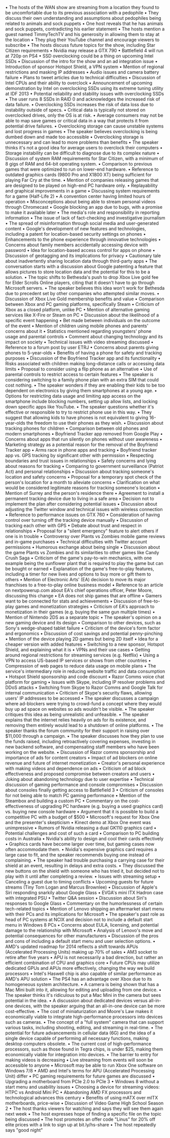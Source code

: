• The hosts of the WAN show are streaming from a location they found to be uncomfortable due to its previous association with a pedophile
• They discuss their own understanding and assumptions about pedophiles being related to animals and sock puppets
• One host reveals that he has animals and sock puppets, contradicting his earlier statement
• The hosts mention a guest named TimmyTechTV and his generosity in allowing them to stay at the location
• They plug their YouTube channel and encourage viewers to subscribe
• The hosts discuss future topics for the show, including Star Citizen requirements
• Nvidia may release a GTX 790
• Battlefield 4 will run at 720p on PS4
• SSD overclocking could be a thing on upcoming Intel SSDs
• Discussion of the intro for the show and an ad integration issue
• Introduction of sponsor Hotspot Shield, a VPN system
• Mention of regional restrictions and masking IP addresses
• Audio issues and camera battery failure
• Plans to tweet articles due to technical difficulties
• Discussion of Intel CPUs and their ability to overclock
• Announcement of upcoming demonstration by Intel on overclocking SSDs using its extreme tuning utility at IDF 2013
• Potential reliability and stability issues with overclocking SSDs
• The user runs 8 SSDs in RAID 0 and acknowledges the increased risk of data failure.
• Overclocking SSDs increases the risk of data loss due to instability outside of specs.
• Critical data is typically not stored on overclocked drives, only the OS is at risk.
• Average consumers may not be able to map save games or critical data in a way that protects it from potential drive failures.
• Overclocking storage can cause unstable systems and lost progress in games
• The speaker believes overclocking is being dumbed down and made too accessible
• Overclocking storage is unnecessary and can lead to more problems than benefits
• The speaker thinks it's not a good idea for average users to overclock their computers
• Storage instability can be difficult to diagnose due to its complex nature
• Discussion of system RAM requirements for Star Citizen, with a minimum of 8 gigs of RAM and 64-bit operating system.
• Comparison to previous games that were optimized to run on lower-end hardware.
• Reference to outdated graphics cards (9800 Pro and X1800 XT) being sufficient for playing Far Cry at the time.
• Mention of companies releasing games that are designed to be played on high-end PC hardware only.
• Replayability and graphical improvements in a game
• Discussing system requirements for a game (Half-Life 2)
• A convention center having limited hours of operation
• Misconceptions about being able to stream personal videos through Chromecast
• Google blocking an app due to bugs, with a promise to make it available later
• The media's role and responsibility in reporting information
• The issue of lack of fact-checking and investigative journalism
• The spread of misinformation through social media and user-generated content
• Google's development of new features and technologies, including a patent for location-based security settings on phones
• Enhancements to the phone experience through innovative technologies
• Concerns about family members accidentally accessing device with password
• Idea for location-based access control for apps on phone
• Discussion of geotagging and its implications for privacy
• Cautionary tale about inadvertently sharing location data through third-party apps
• The conversation starts with a discussion about Google patenting a feature that allows pictures to store location data and the potential for this to be a solution.
• The topic shifts to Bethesda's push to drop Xbox Live gold fee for Elder Scrolls Online players, citing that it doesn't have to go through Microsoft servers.
• The speaker believes this idea won't work for Bethesda due to precedent set by other companies who attempted similar moves.
• Discussion of Xbox Live Gold membership benefits and value
• Comparison between Xbox and PC gaming platforms, specifically Steam
• Criticism of Xbox as a closed platform, unlike PC
• Mention of alternative gaming services like X-Fire or Steam on PC
• Discussion about the likelihood of a specific event happening
• Bet made between individuals on the outcome of the event
• Mention of children using mobile phones and parents' concerns about it
• Statistics mentioned regarding youngsters' phone usage and parental controls
• Comment about changing technology and its impact on society
• Technical issues with video streaming discussed
• Reference to a forum post by user ETRJ
• Concerns about parents giving phones to 5-year-olds
• Benefits of having a phone for safety and tracking purposes
• Discussion of the Boyfriend Tracker app and its functionality
• Risks associated with children making long-distance calls or accessing data limits
• Proposal to consider using a flip phone as an alternative
• Use of parental controls to restrict access to certain features
• The speaker is considering switching to a family phone plan with an extra SIM that could cost nothing.
• The speaker wonders if they are enabling their kids to be too dependent on electronics by giving them smartphones at a young age.
• Options for restricting data usage and limiting app access on the smartphone include blocking numbers, setting up allow lists, and locking down specific apps like YouTube.
• The speaker questions whether it's effective or responsible to try to restrict phone use in this way.
• They suggest that allowing kids to have phones is not equivalent to giving 16-year-olds the freedom to use their phones as they wish.
• Discussion about tracking phones for children
• Comparison between old phones and modern smartphones
• Boyfriend Tracker app removed from Google Play
• Concerns about apps that run silently on phones without user awareness
• Marketing strategy as a potential reason for the removal of the Boyfriend Tracker app
• Arms race in phone apps and tracking
• Boyfriend tracker app vs. GPS tracking by significant other with permission
• Respecting boundaries and trust issues in relationships
• Safety concerns and lying about reasons for tracking
• Comparing to government surveillance (Patriot Act) and personal relationships
• Discussion about tracking someone's location and safety concerns
• Proposal for a temporary spot check of the person's location for a month to alleviate concerns
• Clarification on what would be considered legitimate reasons for tracking someone's location
• Mention of Surrey and the person's residence there
• Agreement to install a permanent tracking device due to living in a safe area
• Decision not to implement the plan after considering potential issues
• Discussion about adjusting the Twitter window and technical issues with wireless connection
• Reference to performance issues on GTX 760
• Consideration of having control over turning off the tracking device manually
• Discussion of tracking each other with GPS
• Debate about trust and respect in relationships
• Proposal for a "silent emergency" feature to alert others if one is in trouble
• Controversy over Plants vs Zombies mobile game reviews and in-game purchases
• Technical difficulties with Twitter account permissions
• Humorous exchange about being single
• Discussion about the game Plants vs Zombies and its similarities to other games like Candy Crush Saga
• Criticism of the game's pay-to-win mechanics, with one example being the sunflower plant that is required to play the game but can be bought or earned
• Explanation of the game's free-to-play features, including a timer for new lives and options to buy more or gift them to others
• Mention of Electronic Arts' (EA) decision to move its major franchises to a free-to-play online business model
• Reference to an article on nextpowerup.com about EA's chief operations officer, Peter Moore, discussing this change
• EA does not ship games that are offline
• Gamers want to be connected for stats and achievements
• Discussion of free-to-play games and monetization strategies
• Criticism of EA's approach to monetization in their games (e.g. buying the same gun multiple times)
• Mention of Nintendo 2DS as a separate topic
• The speaker's opinion on a new gaming device and its design
• Comparison to other devices, such as Sony's wedge-shaped tablet failure
• Criticism of the device's form factor and ergonomics
• Discussion of cost savings and potential penny-pinching
• Mention of the device playing 2D games but being 2D itself
• Idea for a cheaper version with added features
• Switching to a new sponsor, Hotspot Shield, and explaining what it is
• VPNs and their use cases
• Getting around regional restrictions for streaming services (e.g. Netflix)
• Using a VPN to access US-based IP services or shows from other countries
• Compression of web pages to reduce data usage on mobile plans
• The service's intermediary role in reducing website traffic and data consumption
• Hotspot Shield sponsorship and code discount
• Razor Comms voice chat platform for gaming
• Issues with Skype, including IP resolver problems and DDoS attacks
• Switching from Skype to Razor Comms and Google Talk for internal communication
• Criticism of Skype's security flaws, allowing users' IP addresses to be accessed
• The speaker discusses a campaign where ad-blockers were trying to crowd-fund a concept where they would buy up ad space on websites so ads wouldn't be visible.
• The speaker critiques this idea as being unrealistic and unfeasible.
• The speaker explains that the internet relies heavily on ads for its existence, and removing them entirely would lead to a shutdown of online platforms.
• The speaker thanks the forum community for their support in raising over $11,000 through a campaign.
• The speaker discusses how they plan to use the funds raised, including retroactively covering expenses, investing in new backend software, and compensating staff members who have been working on the website.
• Discussion of Razor comms sponsorship and importance of ads for content creators
• Impact of ad blockers on online revenue and future of internet monetization
• Creator's personal experience with making videos and dependence on ads
• Criticism of ad block effectiveness and proposed compromise between creators and users
• Joking about abandoning technology due to user expertise
• Technical discussion of gaming performance and console compromises
• Discussion about consoles finally getting access to Battlefield 3
• Criticism of consoles for not being able to match PC gaming performance
• Mention of the Steambox and building a custom PC
• Commentary on the cost-effectiveness of upgrading PC hardware (e.g. buying a used graphics card) vs. buying new console hardware
• Argument that it is possible to build a competitive PC with a budget of $500
• Microsoft's request for Xbox One and the presenter's skepticism
• Kinect demo at Xbox One event was unimpressive
• Rumors of Nvidia releasing a dual GK110 graphics card
• Potential challenges and cost of such a card
• Comparison to PC building costs in Australia
• Nvidia's ability to design and cool their cards effectively
• Graphics cards have become larger over time, but gaming cases now often accommodate them.
• Nvidia's expensive graphics card requires a large case to fit, and the speaker recommends buying one instead of complaining.
• The speaker had trouble purchasing a carrying case for their shield at an event, resulting in delays and extra costs.
• They discussed the new buttons on the shield with someone who has tried it, but decided not to play with it until after completing a review.
• Issues with streaming setup
• Canceling a guest due to timing conflicts
• Upcoming guests for future streams (Tiny Tom Logan and Marcus Brownlee)
• Discussion of Apple's Siri responding snarkily about Google Glass
• EVGA's mini ITX Hadron case with integrated PSU
• Twitter Q&A session
• Discussion about Siri's responses to Google Glass
• Commentary on the humorlessness of certain tech-related topics
• Mention of Lenovo shipping an aftermarket start menu with their PCs and its implications for Microsoft
• The speaker's past role as head of PC systems at NCIX and decision not to include a default start menu in Windows 8 PCs
• Concerns about EULA, licensing, and potential damage to the relationship with Microsoft
• Analysis of Lenovo's move and potential consequences for other manufacturers
• Discussion of the pros and cons of including a default start menu and user selection options.
• AMD's updated roadmap for 2014 reflects a shift towards APUs (Accelerated Processing Units) making up 70% of sales
• AM3 socket to retire after five years
• APU is not necessarily a bad direction, but rather an efficient combination of CPU and graphics core
• Future CPUs may utilize dedicated GPUs and APUs more effectively, changing the way we build processors
• Intel's Haswell chip is also capable of similar performance as AMD's APU solution
• The PS4 has an advantage over Xbox due to its homogeneous system architecture.
• A camera is being shown that has a Mac Mini built into it, allowing for editing and uploading from one device.
• The speaker thinks it's ridiculous to put a Mac Mini in the camera but sees potential in the idea.
• A discussion about dedicated devices versus all-in-one devices, with the speaker arguing that an all-in-one device can be more cost-effective.
• The cost of miniaturization and Moore's Law makes it economically viable to integrate high-performance processors into devices such as cameras.
• The concept of a "full system" camera that can support various tasks, including shooting, editing, and streaming in real-time.
• The potential for future advancements in cellular data (6G) and the idea of a single device capable of performing all necessary functions, making desktop computers obsolete.
• The current cost of high-performance processors, such as those found in Tegra chips, is under $25, making them economically viable for integration into devices.
• The barrier to entry for making videos is decreasing
• Live streaming from events will soon be accessible to anyone
• Microsoft may be able to run Xbox One software on Windows 7/8
• AMD and Intel's terms for APU (Accelerated Processing Unit) differ
• PC gaming requirements for future games are discussed
• Upgrading a motherboard from PCIe 2.0 to PCIe 3
• Windows 8 without a start menu and usability issues
• Choosing a device for streaming videos: HTPC vs Android Mini PC
• Abandoning AMD FX processors and technological advances this century
• Benefits of using mATX over mITX motherboards, price-wise
• Discussion of Video Game High School Season 2
• The host thanks viewers for watching and says they will see them again next week
• The host expresses hope of finding a specific file on the topic being discussed
• The host promotes an offer code "Linus" for 20% off elite prices with a link to sign up at bit.ly/hs-share
• The host repeatedly says "good night"